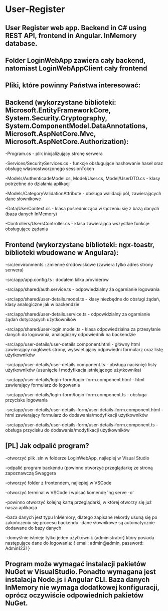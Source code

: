 # User-Register
User Register web app. Backend in C# using REST API, frontend in Angular. InMemory database.
-

Folder LoginWebApp zawiera cały backend, natomiast LoginWebAppClient cały frontend
-

Pliki, które powinny Państwa interesować:
-

Backend (wykorzystane biblioteki: Microsoft.EntityFrameworkCore, System.Security.Cryptography, System.ComponentModel.DataAnnotations, Microsoft.AspNetCore.Mvc, Microsoft.AspNetCore.Authorization):
-

-Program.cs - plik inicjalizujący stronę serwera

-Services/SecurityServices.cs - funkcje obsługujące hashowanie haseł oraz obsługę własnostworzonego sessionToken

-Models/AuthenticadeModel.cs, Model/User.cs, Model/UserDTO.cs - klasy potrzebne do działania aplikacji

-Models/CategoryValidationAttribute - obsługa walidacji pól, zawierających dane słownikowe

-Data/UserContext.cs - klasa pośrednicząca w łączeniu się z bazą danych (baza danych InMemory)

-Controllers/UsersController.cs - klasa zawierająca wszystkie funkcje obsługujące żądania

Frontend (wykorzystane biblioteki: ngx-toastr, biblioteki wbudowane w Angulara):
-

-src/environments : zmienne środowiskowe (zawiera tylko adres strony serwera)

-src/app/app.config.ts : dodałem kilka providerów

-src/app/shared/auth.service.ts - odpowiedzialny ża ogarnianie logowania

-src/app/shared/user-details.model.ts - klasy niezbędne do obsługi żądań, klasy analogiczne jak w backendzie

-src/app/shared/user-details.service.ts - odpowidzialny za ogarnianie żądań dotyczących użytkowników

-src/app/shared/user-login.model.ts - klasa odpowiedzialna za przesyłanie danych do logowania, analogiczny odpowiednik na backendzie

-src/app/user-details/user-details.component.html - główny html zawierający nagłówek strony, wyświetlający odpowiedni formularz oraz listę użytkowników

-src/app/user-details/user-details.component.ts - obsługa naciśnięć listy użytkowników (usunięcie i modyfikacja istniejącego użytkownika)

-src/app/user-details/login-form/login-form.component.html - html zawierający formularz do logowania

-src/app/user-details/login-form/login-form.component.ts - obsługa przycisku logowania

-src/app/user-details/user-details-form/user-details-form.component.html - html zawierający formularz do dodawania/modyfikacji użytkowników

-src/app/user-details/user-details-form/user-details-form.component.ts - obsługa przycisku do dodawania/modyfikacji użytkowników

[PL] Jak odpalić program?
-

-otworzyć plik .sln w folderze LoginWebApp, najlepiej w Visual Studio

-odpalić program backendu (powinno otworzyć przeglądarkę ze stroną zapoznawczą Swaggera

-otworzyć folder z frontendem, najlepiej w VSCode

-otworzyć terminal w VSCode i wpisać komendę 'ng serve -o'

-powinno otworzyć kolejną kartę przeglądarki, w której otworzy się już nasza aplikacja

-baza danych jest typu InMemory, dlatego zapisane rekordy usuną się po zakończeniu się procesu backendu
-dane słownikowe są automatycznie dodawane do bazy danych

-domyślnie istnieje tylko jeden użytkownik (administrator) który posiada następujące dane do logowania:
{ email: admin@admin, password: Admin123! }

Program może wymagać instalacji pakietów NuGet w VisualStudio. Ponadto wymagana jest instalacja Node.js i Angular CLI. Baza danych InMemory nie wymaga dodatkowej konfiguracji, oprócz oczywiście odpowiednich pakietów NuGet.
-
